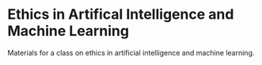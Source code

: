 # Ethics in Artifical Intelligence and Machine Learning
Materials for a class on ethics in artificial intelligence and machine learning.
